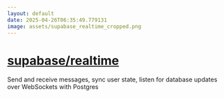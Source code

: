 ```yaml
---
layout: default
date: 2025-04-26T06:35:49.779131
image: assets/supabase_realtime_cropped.png
---
```


# [supabase/realtime](https://github.com/supabase/realtime)

Send and receive messages, sync user state, listen for database updates over WebSockets with Postgres
